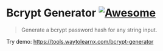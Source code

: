 # Bcrypt Generator [![Awesome](https://cdn.rawgit.com/sindresorhus/awesome/d7305f38d29fed78fa85652e3a63e154dd8e8829/media/badge.svg)](https://github.com/sindresorhus/awesome)

>Generate a bcrypt password hash for any string input.

Try demo: https://tools.waytolearnx.com/bcrypt-generator
